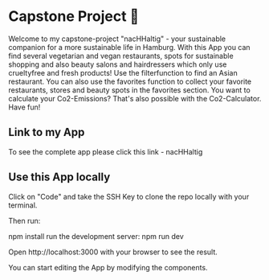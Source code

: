 # Capstone Project 🌿
Welcome to my capstone-project "nacHHaltig" - your sustainable companion for a more sustainable life in Hamburg. With this App you can find several vegetarian and vegan restaurants, spots for sustainable shopping and also beauty salons and hairdressers which only use crueltyfree and fresh products! Use the filterfunction to find an Asian restaurant. You can also use the favorites function to collect your favorite restaurants, stores and beauty spots in the favorites section. You want to calculate your Co2-Emissions? That's also possible with the Co2-Calculator. Have fun!

## Link to my App
To see the complete app please click this link - nacHHaltig

## Use this App locally
Click on "Code" and take the SSH Key to clone the repo locally with your terminal.

Then run:

npm install
run the development server: npm run dev

Open http://localhost:3000 with your browser to see the result.

You can start editing the App by modifying the components.
